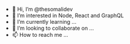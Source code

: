 - 👋 Hi, I’m @thesomalidev
- 👀 I’m interested in Node, React and GraphQL
- 🌱 I’m currently learning ...
- 💞️ I’m looking to collaborate on ...
- 📫 How to reach me ...

<!---
thesomalidev/thesomalidev is a ✨ special ✨ repository because its `README.md` (this file) appears on your GitHub profile.
You can click the Preview link to take a look at your changes.
--->
